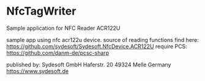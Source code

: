 # NfcTagWriter
Sample application for NFC Reader ACR122U

sample app using nfc acr122u device.
source of reading functions find here: https://github.com/sydesoft/Sydesoft.NfcDevice.ACR122U
require PCS:  https://github.com/danm-de/pcsc-sharp

published by: 
Sydesoft GmbH
Haferstr. 20
49324 Melle
Germany
https://www.sydesoft.de
